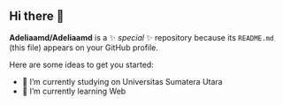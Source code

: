 ## Hi there 👋

**Adeliaamd/Adeliaamd** is a ✨ _special_ ✨ repository because its `README.md` (this file) appears on your GitHub profile.

Here are some ideas to get you started:

- 🔭 I’m currently studying on Universitas Sumatera Utara  
- 🌱 I’m currently learning Web


